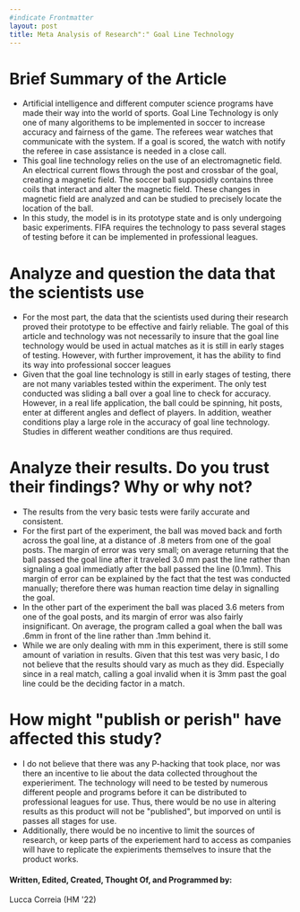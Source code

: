 ```yaml
--- 
#indicate Frontmatter
layout: post
title: Meta Analysis of Research":" Goal Line Technology
---
```



# Brief Summary of the Article
* Artificial intelligence and different computer science programs have made their way into the world of sports. Goal Line Technology is only one of many algorithems to be implemented in soccer to increase accuracy and fairness of the game. The referees wear watches that communicate with the system. If a goal is scored, the watch with notify the referee in case assistance is needed in a close call. 
* This goal line technology relies on the use of an electromagnetic field. An electrical current flows through the post and crossbar of the goal, creating a magnetic field. The soccer ball supposidly contains three coils that interact and alter the magnetic field. These changes in magnetic field are analyzed and can be studied to precisely locate the location of the ball.
* In this study, the model is in its prototype state and is only undergoing basic experiments. FIFA requires the technology to pass several stages of testing before it can be implemented in professional leagues. 


# Analyze and question the data that the scientists use
* For the most part, the data that the scientists used during their research proved their prototype to be effective and fairly reliable. The goal of this article and technology was not necessarily to insure that the goal line technology would be used in actual matches as it is still in early stages of testing. However, with further improvement, it has the ability to find its way into professional soccer leagues 
* Given that the goal line technology is still in early stages of testing, there are not many variables tested within the experiment. The only test conducted was sliding a ball over a goal line to check for accuracy. However, in a real life application, the ball could be spinning, hit posts, enter at different angles and deflect of players. In addition, weather conditions play a large role in the accuracy of goal line technology. Studies in different weather conditions are thus required.

# Analyze their results. Do you trust their findings? Why or why not?  
* The results from the very basic tests were farily accurate and consistent. 
* For the first part of the experiment, the ball was moved back and forth across the goal line, at a distance of .8 meters from one of the goal posts. The margin of error was very small; on average returning that the ball passed the goal line after it traveled 3.0 mm past the line rather than signaling a goal immediatly after the ball passed the line (0.1mm). This margin of error can be explained by the fact that the test was conducted manually; therefore there was human reaction time delay in signalling the goal.
* In the other part of the experiment the ball was placed 3.6 meters from one of the goal posts, and its margin of error was also fairly insignificant. On average, the program called a goal when the ball was .6mm in front of the line rather than .1mm behind it.
* While we are only dealing with mm in this experiment, there is still some amount of variation in results. Given that this test was very basic, I do not believe that the results should vary as much as they did. Especially since in a real match, calling a goal invalid when it is 3mm past the goal line could be the deciding factor in a match.

# How might "publish or perish" have affected this study?
* I do not believe that there was any P-hacking that took place, nor was there an incentive to lie about the data collected throughout the experieriment. The technology will need to be tested by numerous different people and programs before it can be distributed to professional leagues for use. Thus, there would be no use in altering results as this product will not be "published", but imporved on until is passes all stages for use.
* Additionally, there would be no incentive to limit the sources of research, or keep parts of the experiement hard to access as companies will have to replicate the expieriments themselves to insure that the product works.

#### Written, Edited, Created, Thought Of, and Programmed by: 
Lucca Correia (HM '22)   





